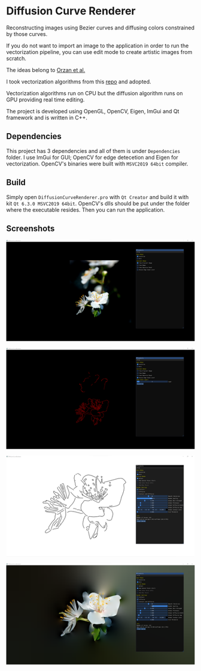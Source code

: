 # Diffusion Curve Renderer
Reconstructing images using Bezier curves and diffusing colors constrained by those curves.

If you do not want to import an image to the application in order to run the vectorization pipeline, you can use edit mode to create artistic images from scratch.

The ideas belong to [Orzan et al.](https://hal.archives-ouvertes.fr/inria-00274768/)

I took vectorization algorithms from this [repo](https://hal.archives-ouvertes.fr/inria-00274768/) and adopted.

Vectorization algorithms run on CPU but the diffusion algorithm runs on GPU providing real time editing.

The project is developed using OpenGL, OpenCV, Eigen, ImGui and Qt framework and is written in C++.

## Dependencies
This project has 3 dependencies and all of them is under `Dependencies` folder.
I use ImGui for GUI; OpenCV for edge detecetion and Eigen for vectorization.
OpenCV's binaries were built with `MSVC2019 64bit` compiler.

## Build
Simply open `DiffusionCurveRenderer.pro` with `Qt Creator` and build it with kit `Qt 6.3.0 MSVC2019 64bit`. OpenCV's dlls should be put under the folder where the executable resides. Then you can run the application.

## Screenshots
![](0.png)

![](1.png)

![](2.png)

![](3.png)
